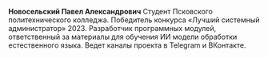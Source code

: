 **Новосельский Павел Александрович**
Студент Псковского политехнического колледжа. Победитель конкурса «Лучший системный администратор» 2023. Разработчик программных модулей, ответственный за материалы для обучения ИИ модели обработки естественного языка. Ведет каналы проекта в Telegram и ВКонтакте.
